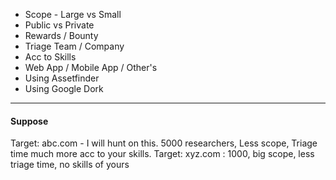 
- Scope - Large vs Small
- Public vs Private
- Rewards / Bounty
- Triage Team / Company
- Acc to Skills
- Web App / Mobile App / Other's
- Using Assetfinder
- Using Google Dork

---
#### Suppose 

Target: abc.com - I will hunt on this.
				5000 researchers, Less scope, Triage time much more
				 acc to your skills.
Target: xyz.com : 1000, big scope, less triage time, no skills of yours
